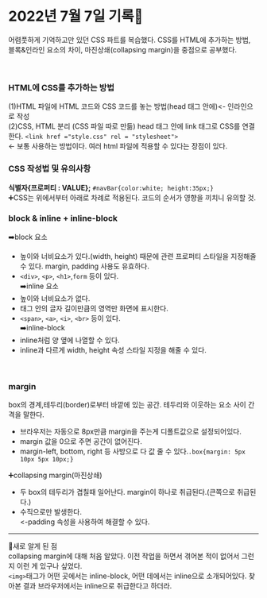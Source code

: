 # 2022년 7월 7일 기록📒

어렴풋하게 기억하고만 있던 CSS 파트를 복습했다. CSS를 HTML에 추가하는 방법, 블록&인라인 요소의 차이, 마진상쇄(collapsing margin)을 중점으로 공부했다.

<br>

### HTML에 CSS를 추가하는 방법

(1)HTML 파일에 HTML 코드와 CSS 코드를 놓는 방법(head 태그 안에)<- 인라인으로 작성
<br>
(2)CSS, HTML 분리 (CSS 파일 따로 만듦) head 태그 안에 link 태그로 CSS를 연결한다. `<link href ="style.css" rel = "stylesheet">` <br>
<- 보통 사용하는 방법이다. 여러 html 파일에 적용할 수 있다는 장점이 있다.
<br>

### CSS 작성법 및 유의사항

**식별자{프로퍼티 : VALUE};**
`#navBar{color:white; height:35px;}`
<br>
➕CSS는 위에서부터 아래로 차례로 적용된다. 코드의 순서가 영향을 끼치니 유의할 것.
<br>

### block & inline + inline-block

➡️block 요소<br>

- 높이와 너비요소가 있다.(width, height) 때문에 관련 프로퍼티 스타일을 지정해줄 수 있다. margin, padding 사용도 유효하다.
- `<div>`, `<p>`, `<h1>`,`form` 등이 있다.
  <br>
  ➡️inline 요소<br>
- 높이와 너비요소가 없다.
- 태그 안의 글자 길이만큼의 영역만 화면에 표시한다.
- `<span>`, `<a>`, `<i>`, `<br>` 등이 있다.
  <br>
  ➡️inline-block
- inline처럼 양 옆에 나열할 수 있다.
- inline과 다르게 width, height 속성 스타일 지정을 해줄 수 있다.

<br>

### margin

box의 경계,테두리(border)로부터 바깥에 있는 공간. 테두리와 이웃하는 요소 사이 간격을 말한다. <br>

- 브라우저는 자동으로 8px만큼 margin을 주는게 디폴트값으로 설정되어있다.
- margin 값을 0으로 주면 공간이 없어진다.
- margin-left, bottom, right 등 사방으로 다 값 줄 수 있다.`.box{margin: 5px 10px 5px 10px;}`
  <br>

➕collapsing margin(마진상쇄)

- 두 box의 테두리가 겹칠때 일어난다. margin이 하나로 취급된다.(큰쪽으로 취급된다.)
- 수직으로만 발생한다. <br>
  <-padding 속성을 사용하여 해결할 수 있다.

---

📝새로 알게 된 점<br>
collapsing margin에 대해 처음 알았다. 이전 작업을 하면서 겪어본 적이 없어서 그런지 이런 게 있구나 싶었다.
<br>
`<img>`태그가 어떤 곳에서는 inline-block, 어떤 데에서는 inline으로 소개되어있다. 찾아본 결과 브라우저에서는 inline으로 취급한다고 하더라.
